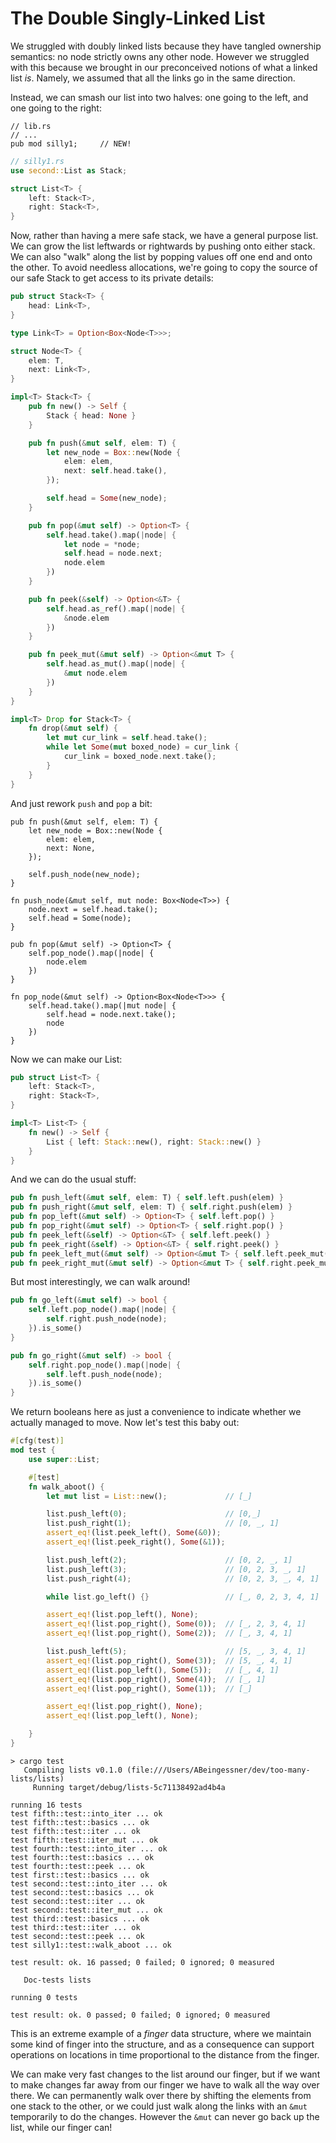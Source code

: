 # The Double Singly-Linked List

We struggled with doubly linked lists because they have tangled ownership
semantics: no node strictly owns any other node. However we struggled
with this because we brought in our preconceived notions of what a linked
list *is*. Namely, we assumed that all the links go in the same direction.

Instead, we can smash our list into two halves: one going to the left,
and one going to the right:

```
// lib.rs
// ...
pub mod silly1;     // NEW!
```

```rust
// silly1.rs
use second::List as Stack;

struct List<T> {
    left: Stack<T>,
    right: Stack<T>,
}
```

Now, rather than having a mere safe stack, we have a general purpose list.
We can grow the list leftwards or rightwards by pushing onto either stack.
We can also "walk" along the list by popping values off one end and onto the
other. To avoid needless allocations, we're going to copy the source of
our safe Stack to get access to its private details:

```rust
pub struct Stack<T> {
    head: Link<T>,
}

type Link<T> = Option<Box<Node<T>>>;

struct Node<T> {
    elem: T,
    next: Link<T>,
}

impl<T> Stack<T> {
    pub fn new() -> Self {
        Stack { head: None }
    }

    pub fn push(&mut self, elem: T) {
        let new_node = Box::new(Node {
            elem: elem,
            next: self.head.take(),
        });

        self.head = Some(new_node);
    }

    pub fn pop(&mut self) -> Option<T> {
        self.head.take().map(|node| {
            let node = *node;
            self.head = node.next;
            node.elem
        })
    }

    pub fn peek(&self) -> Option<&T> {
        self.head.as_ref().map(|node| {
            &node.elem
        })
    }

    pub fn peek_mut(&mut self) -> Option<&mut T> {
        self.head.as_mut().map(|node| {
            &mut node.elem
        })
    }
}

impl<T> Drop for Stack<T> {
    fn drop(&mut self) {
        let mut cur_link = self.head.take();
        while let Some(mut boxed_node) = cur_link {
            cur_link = boxed_node.next.take();
        }
    }
}
```

And just rework `push` and `pop` a bit:

```
pub fn push(&mut self, elem: T) {
    let new_node = Box::new(Node {
        elem: elem,
        next: None,
    });

    self.push_node(new_node);
}

fn push_node(&mut self, mut node: Box<Node<T>>) {
    node.next = self.head.take();
    self.head = Some(node);
}

pub fn pop(&mut self) -> Option<T> {
    self.pop_node().map(|node| {
        node.elem
    })
}

fn pop_node(&mut self) -> Option<Box<Node<T>>> {
    self.head.take().map(|mut node| {
        self.head = node.next.take();
        node
    })
}
```

Now we can make our List:

```rust
pub struct List<T> {
    left: Stack<T>,
    right: Stack<T>,
}

impl<T> List<T> {
    fn new() -> Self {
        List { left: Stack::new(), right: Stack::new() }
    }
}
```

And we can do the usual stuff:


```rust
pub fn push_left(&mut self, elem: T) { self.left.push(elem) }
pub fn push_right(&mut self, elem: T) { self.right.push(elem) }
pub fn pop_left(&mut self) -> Option<T> { self.left.pop() }
pub fn pop_right(&mut self) -> Option<T> { self.right.pop() }
pub fn peek_left(&self) -> Option<&T> { self.left.peek() }
pub fn peek_right(&self) -> Option<&T> { self.right.peek() }
pub fn peek_left_mut(&mut self) -> Option<&mut T> { self.left.peek_mut() }
pub fn peek_right_mut(&mut self) -> Option<&mut T> { self.right.peek_mut() }
```

But most interestingly, we can walk around!


```rust
pub fn go_left(&mut self) -> bool {
    self.left.pop_node().map(|node| {
        self.right.push_node(node);
    }).is_some()
}

pub fn go_right(&mut self) -> bool {
    self.right.pop_node().map(|node| {
        self.left.push_node(node);
    }).is_some()
}
```

We return booleans here as just a convenience to indicate whether we actually
managed to move. Now let's test this baby out:

```rust
#[cfg(test)]
mod test {
    use super::List;

    #[test]
    fn walk_aboot() {
        let mut list = List::new();             // [_]

        list.push_left(0);                      // [0,_]
        list.push_right(1);                     // [0, _, 1]
        assert_eq!(list.peek_left(), Some(&0));
        assert_eq!(list.peek_right(), Some(&1));

        list.push_left(2);                      // [0, 2, _, 1]
        list.push_left(3);                      // [0, 2, 3, _, 1]
        list.push_right(4);                     // [0, 2, 3, _, 4, 1]

        while list.go_left() {}                 // [_, 0, 2, 3, 4, 1]

        assert_eq!(list.pop_left(), None);
        assert_eq!(list.pop_right(), Some(0));  // [_, 2, 3, 4, 1]
        assert_eq!(list.pop_right(), Some(2));  // [_, 3, 4, 1]

        list.push_left(5);                      // [5, _, 3, 4, 1]
        assert_eq!(list.pop_right(), Some(3));  // [5, _, 4, 1]
        assert_eq!(list.pop_left(), Some(5));   // [_, 4, 1]
        assert_eq!(list.pop_right(), Some(4));  // [_, 1]
        assert_eq!(list.pop_right(), Some(1));  // [_]

        assert_eq!(list.pop_right(), None);
        assert_eq!(list.pop_left(), None);

    }
}
```

```text
> cargo test
   Compiling lists v0.1.0 (file:///Users/ABeingessner/dev/too-many-lists/lists)
     Running target/debug/lists-5c71138492ad4b4a

running 16 tests
test fifth::test::into_iter ... ok
test fifth::test::basics ... ok
test fifth::test::iter ... ok
test fifth::test::iter_mut ... ok
test fourth::test::into_iter ... ok
test fourth::test::basics ... ok
test fourth::test::peek ... ok
test first::test::basics ... ok
test second::test::into_iter ... ok
test second::test::basics ... ok
test second::test::iter ... ok
test second::test::iter_mut ... ok
test third::test::basics ... ok
test third::test::iter ... ok
test second::test::peek ... ok
test silly1::test::walk_aboot ... ok

test result: ok. 16 passed; 0 failed; 0 ignored; 0 measured

   Doc-tests lists

running 0 tests

test result: ok. 0 passed; 0 failed; 0 ignored; 0 measured
```

This is an extreme example of a *finger* data structure, where we maintain
some kind of finger into the structure, and as a consequence can support
operations on locations in time proportional to the distance from the finger.

We can make very fast changes to the list around our finger, but if we want
to make changes far away from our finger we have to walk all the way over there.
We can permanently walk over there by shifting the elements from one stack to
the other, or we could just walk along the links with an `&mut`
temporarily to do the changes. However the `&mut` can never go back up the
list, while our finger can!

